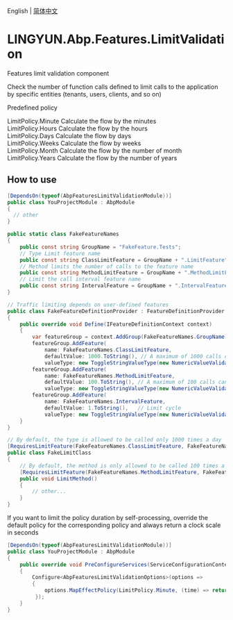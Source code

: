 English | [简体中文](./README.md)

# LINGYUN.Abp.Features.LimitValidation  

Features limit validation component  

Check the number of function calls defined to limit calls to the application by specific entities (tenants, users, clients, and so on)  

Predefined policy  

LimitPolicy.Minute		Calculate the flow by the minutes  
LimitPolicy.Hours		Calculate the flow by the hours  
LimitPolicy.Days		Calculate the flow by days  
LimitPolicy.Weeks		Calculate the flow by weeks  
LimitPolicy.Month		Calculate the flow by the number of month  
LimitPolicy.Years		Calculate the flow by the number of years  

## How to use


```csharp
[DependsOn(typeof(AbpFeaturesLimitValidationModule))]  
public class YouProjectModule : AbpModule
{
  // other
}

public static class FakeFeatureNames 
{
    public const string GroupName = "FakeFeature.Tests";
    // Type Limit feature name
    public const string ClassLimitFeature = GroupName + ".LimitFeature";
    // Method limits the number of calls to the feature name
    public const string MethodLimitFeature = GroupName + ".MethodLimitFeature";
    // Limit the call interval feature name
    public const string IntervalFeature = GroupName + ".IntervalFeature";
}

// Traffic limiting depends on user-defined features
public class FakeFeatureDefinitionProvider : FeatureDefinitionProvider
{
    public override void Define(IFeatureDefinitionContext context)
    {
        var featureGroup = context.AddGroup(FakeFeatureNames.GroupName);
        featureGroup.AddFeature(
            name: FakeFeatureNames.ClassLimitFeature,
            defaultValue: 1000.ToString(), // A maximum of 1000 calls can be made within a period
            valueType: new ToggleStringValueType(new NumericValueValidator(1, 1000)));
        featureGroup.AddFeature(
            name: FakeFeatureNames.MethodLimitFeature,
            defaultValue: 100.ToString(), // A maximum of 100 calls can be made within a period
            valueType: new ToggleStringValueType(new NumericValueValidator(1, 1000)));
        featureGroup.AddFeature(
            name: FakeFeatureNames.IntervalFeature,
            defaultValue: 1.ToString(),   // Limit cycle
            valueType: new ToggleStringValueType(new NumericValueValidator(1, 1000)));
    }
}

// By default, the type is allowed to be called only 1000 times a day
[RequiresLimitFeature(FakeFeatureNames.ClassLimitFeature, FakeFeatureNames.IntervalFeature, LimitPolicy.Days)]
public class FakeLimitClass
{
    // By default, the method is only allowed to be called 100 times a minute
    [RequiresLimitFeature(FakeFeatureNames.MethodLimitFeature, FakeFeatureNames.IntervalFeature, LimitPolicy.Minute)]
    public void LimitMethod() 
    {
        // other...
    }
}
```

If you want to limit the policy duration by self-processing, override the default policy for the corresponding policy and always return a clock scale in seconds  

```csharp
[DependsOn(typeof(AbpFeaturesLimitValidationModule))]
public class YouProjectModule : AbpModule
{
	public override void PreConfigureServices(ServiceConfigurationContext context)
    {
        Configure<AbpFeaturesLimitValidationOptions>(options =>
        {
            options.MapEffectPolicy(LimitPolicy.Minute, (time) => return 60;); // Means that no matter how many minutes (time), only 60 seconds will be limited
         });
    }
}
```
